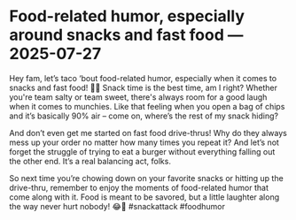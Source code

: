 # Food-related humor, especially around snacks and fast food — 2025-07-27

Hey fam, let’s taco ‘bout food-related humor, especially when it comes to snacks and fast food! 🌮🍔 Snack time is the best time, am I right? Whether you're team salty or team sweet, there's always room for a good laugh when it comes to munchies. Like that feeling when you open a bag of chips and it’s basically 90% air – come on, where’s the rest of my snack hiding?

And don’t even get me started on fast food drive-thrus! Why do they always mess up your order no matter how many times you repeat it? And let’s not forget the struggle of trying to eat a burger without everything falling out the other end. It’s a real balancing act, folks.

So next time you’re chowing down on your favorite snacks or hitting up the drive-thru, remember to enjoy the moments of food-related humor that come along with it. Food is meant to be savored, but a little laughter along the way never hurt nobody! 😂🍟 #snackattack #foodhumor